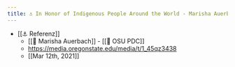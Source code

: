 ```yaml
---
title: ⚓️ In Honor of Indigenous People Around the World - Marisha Auerbach
---
```


- [[⚓️ Referenz]]
  - [[🧑‍ Marisha Auerbach]] - [[🔖 OSU PDC]]
  - https://media.oregonstate.edu/media/t/1_45qz3438
  - [[Mar 12th, 2021]]